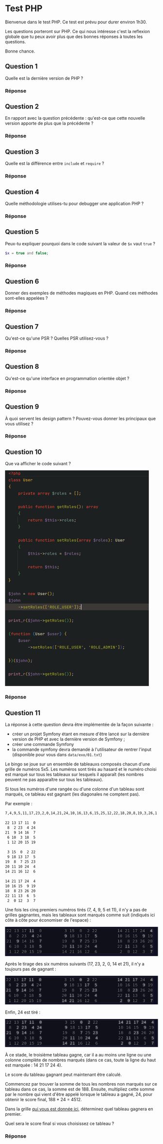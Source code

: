 # Test PHP

Bienvenue dans le test PHP. Ce test est prévu pour durer environ 1h30.

Les questions porteront sur PHP. Ce qui nous intéresse c'est la reflexion globale que tu peux avoir plus que des
bonnes réponses à toutes les questions.

Bonne chance.


## Question 1

Quelle est la dernière version de PHP ?

### Réponse



## Question 2

En rapport avec la question précédente : qu'est-ce que cette nouvelle version apporte de plus que la précédente ?

### Réponse



## Question 3

Quelle est la différence entre `include` et `require` ?

### Réponse


## Question 4

Quelle méthodologie utilises-tu pour debugger une application PHP ?

### Réponse



## Question 5

Peux-tu expliquer pourquoi dans le code suivant la valeur de `$x` vaut `true` ?

```php
$x = true and false;
```

### Réponse



## Question 6

Donner des exemples de méthodes magiques en PHP. Quand ces méthodes sont-elles appelées ?

### Réponse



## Question 7

Qu'est-ce qu'une PSR ? Quelles PSR utilisez-vous ?

### Réponse



## Question 8

Qu'est-ce qu'une interface en programmation orientée objet ?

### Réponse



## Question 9

À quoi servent les design pattern ? Pouvez-vous donner les principaux que vous utilisez ?

### Réponse



## Question 10

Que va afficher le code suivant ?

![](./data/images/php1.png)

### Réponse




## Question 11

La réponse à cette question devra être implémentée de la façon suivante :

- créer un projet Symfony étant en mesure d'être lancé sur la dernière version de PHP et avec la dernière version de Symfony ;
- créer une commande  Symfony
- la commande symfony devra demandé à l'utilisateur de rentrer l'input (disponible pour vous dans `data/exo/01.txt`)

Le bingo se joue sur un ensemble de tableauxs composés chacun d'une grille de numéros 5x5.
Les numéros sont tirés au hasard et le numéro choisi est marqué sur tous les tableaux sur lesquels il
apparaît (les nombres peuvent ne pas apparaître sur tous les tableaux).

Si tous les numéros d'une rangée ou d'une colonne d'un tableau sont marqués, ce tableau est gagnant
(les diagonales ne comptent pas).

Par exemple :

```
7,4,9,5,11,17,23,2,0,14,21,24,10,16,13,6,15,25,12,22,18,20,8,19,3,26,1

22 13 17 11  0
 8  2 23  4 24
21  9 14 16  7
 6 10  3 18  5
 1 12 20 15 19

 3 15  0  2 22
 9 18 13 17  5
19  8  7 25 23
20 11 10 24  4
14 21 16 12  6

14 21 17 24  4
10 16 15  9 19
18  8 23 26 20
22 11 13  6  5
 2  0 12  3  7
 ```

Une fois les cinq premiers numéros tirés (7, 4, 9, 5 et 11), il n'y a pas de grilles gagnantes, mais les
tableaux sont marqués comme suit (indiqués ici côte à côte pour économiser de l'espace) :

![](./data/images/exo1_1.png)

Après le tirage des six numéros suivants (17, 23, 2, 0, 14 et 21), il n'y a toujours pas de gagnant :

![](./data/images/exo1_2.png)

Enfin, 24 est tiré :

![](./data/images/exo1_3.png)

À ce stade, le troisième tableau gagne, car il a au moins une ligne ou une colonne complète de nombres marqués
(dans ce cas, toute la ligne du haut est marquée : 14 21 17 24 4).

Le score du tableau gagnant peut maintenant être calculé.

Commencez par trouver la somme de tous les nombres non marqués sur ce tableau  dans ce cas, la somme est
de 188. Ensuite, multipliez cette somme par le nombre qui vient d'être appelé lorsque le tableau a gagné, 24,
pour obtenir le score final, 188 * 24 = 4512.

Dans la grille [qui vous est donnée ici](./data/exo/01.txt), déterminez quel tableau gagnera en premier.

Quel sera le score final si vous choisissez ce tableau ?

### Réponse


